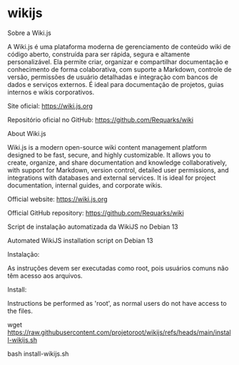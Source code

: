 # wikijs

Sobre a Wiki.js

A Wiki.js é uma plataforma moderna de gerenciamento de conteúdo wiki de código aberto, construída para ser rápida, segura e altamente personalizável. Ela permite criar, organizar e compartilhar documentação e conhecimento de forma colaborativa, com suporte a Markdown, controle de versão, permissões de usuário detalhadas e integração com bancos de dados e serviços externos. É ideal para documentação de projetos, guias internos e wikis corporativos.

Site oficial: https://wiki.js.org

Repositório oficial no GitHub: https://github.com/Requarks/wiki

About Wiki.js

Wiki.js is a modern open-source wiki content management platform designed to be fast, secure, and highly customizable. It allows you to create, organize, and share documentation and knowledge collaboratively, with support for Markdown, version control, detailed user permissions, and integrations with databases and external services. It is ideal for project documentation, internal guides, and corporate wikis.

Official website: https://wiki.js.org

Official GitHub repository: https://github.com/Requarks/wiki

Script de instalação automatizada da WikiJS no Debian 13

Automated WikiJS installation script on Debian 13


Instalação:

As instruções devem ser executadas como root, pois usuários comuns não têm acesso aos arquivos.

Install:

Instructions be performed as 'root', as normal users do not have access to the files.

wget https://raw.githubusercontent.com/projetoroot/wikijs/refs/heads/main/install-wikijs.sh

bash install-wikijs.sh


